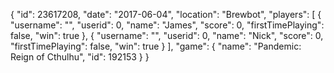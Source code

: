 {
  "id": 23617208,
  "date": "2017-06-04",
  "location": "Brewbot",
  "players": [
    {
      "username": "",
      "userid": 0,
      "name": "James",
      "score": 0,
      "firstTimePlaying": false,
      "win": true
    },
    {
      "username": "",
      "userid": 0,
      "name": "Nick",
      "score": 0,
      "firstTimePlaying": false,
      "win": true
    }
  ],
  "game": {
    "name": "Pandemic: Reign of Cthulhu",
    "id": 192153
  }
}

